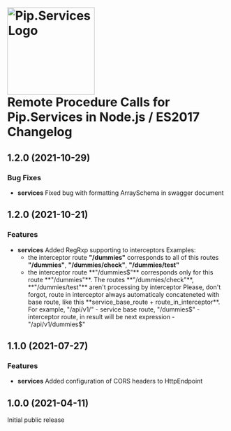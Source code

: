 # <img src="https://uploads-ssl.webflow.com/5ea5d3315186cf5ec60c3ee4/5edf1c94ce4c859f2b188094_logo.svg" alt="Pip.Services Logo" width="200"> <br/> Remote Procedure Calls for Pip.Services in Node.js / ES2017 Changelog

## <a name="1.2.0"></a> 1.2.0 (2021-10-29)

### Bug Fixes
* **services** Fixed bug with formatting ArraySchema in swagger document

## <a name="1.2.0"></a> 1.2.0 (2021-10-21)
### Features
* **services**  Added RegRxp supporting to interceptors 
   Examples:
   - the interceptor route **"/dummies"** corresponds to all of this routes **"/dummies"**, **"/dummies/check"**, **"/dummies/test"**
   - the interceptor route **"/dummies$"** corresponds only for this route **"/dummies"**. The routes **"/dummies/check"**, **"/dummies/test"** aren't processing by interceptor
   Please, don't forgot, route in interceptor always automaticaly concateneted with base route, like this **service_base_route + route_in_interceptor**. 
   For example, "/api/v1/" - service base route, "/dummies$" - interceptor route, in result will be next expression - "/api/v1/dummies$"

## <a name="1.1.0"></a> 1.1.0 (2021-07-27)

### Features
* **services** Added configuration of CORS headers to HttpEndpoint

## <a name="1.0.0"></a> 1.0.0 (2021-04-11)

Initial public release

